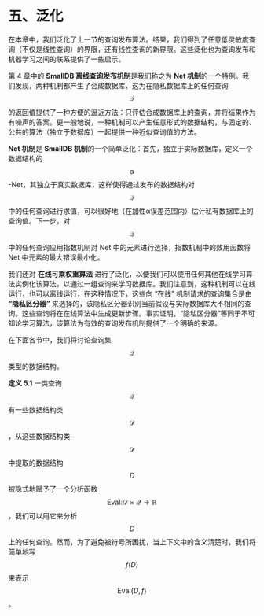 # 五、泛化

在本章中，我们泛化了上一节的查询发布算法。结果，我们得到了任意低灵敏度查询（不仅是线性查询）的界限，还有线性查询的新界限。这些泛化也为查询发布和机器学习之间的联系提供了一些启示。

第 4 章中的 **SmallDB 离线查询发布机制**是我们称之为 **Net 机制**的一个特例。我们发现，两种机制都产生了合成数据库，这为在隐私数据库上的任何查询 $$\mathcal{Q}$$ 的返回值提供了一种方便的逼近方法：只评估合成数据库上的查询，并将结果作为有噪声的答案。更一般地说，一种机制可以产生任意形式的数据结构，与固定的、公共的算法（独立于数据库）一起提供一种近似查询值的方法。

**Net 机制**是 **SmallDB 机制**的一个简单泛化：首先，独立于实际数据库，定义一个数据结构的 $$\alpha$$-Net，其独立于真实数据库，这样使得通过发布的数据结构对 $$\mathcal{Q}$$ 中的任何查询进行求值，可以很好地（在加性α误差范围内）估计私有数据库上的查询值。下一步，对$$\mathcal{Q}$$ 中的任何查询应用指数机制对 Net 中的元素进行选择，指数机制中的效用函数将 Net 中元素的最大错误最小化。

我们还对 **在线可乘权重算法** 进行了泛化，以便我们可以使用任何其他在线学习算法实例化该算法，以通过一组查询来学习数据库。我们注意到，这种机制可以在线运行，也可以离线运行，在这种情况下，这些向 “在线” 机制请求的查询集合是由 **“隐私区分器”** 来选择的，该隐私区分器识别当前假设与实际数据库大不相同的查询。这些查询将在在线算法中生成更新步骤。事实证明，“隐私区分器”等同于不可知论学习算法，该算法为有效的查询发布机制提供了一个明确的来源。

在下面各节中，我们将讨论查询集 $$\mathcal{Q}$$ 类型的数据结构。

**定义 5.1** 一类查询 $$\mathcal{Q}$$ 有一些数据结构类 $$\mathcal{D}$$，从这些数据结构类 $$\mathcal{D}$$ 中提取的数据结构 $$D$$ 被隐式地赋予了一个分析函数 $$\text{Eval:}\mathcal{D}\times\mathcal{Q} \to \mathbb{R}$$，我们可以用它来分析 $$D$$ 上的任何查询。然而，为了避免被符号所困扰，当上下文中的含义清楚时，我们将简单地写 $$f(D)$$ 来表示 $$\text{Eval}(D,f)$$。